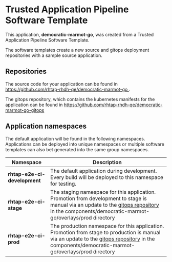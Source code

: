 # Trusted Application Pipeline Software Template

This application, **democratic-marmot-go**, was created from a Trusted Application Pipeline Software Template.

The software templates create a new source and gitops deployment repositories with a sample source application. 

## Repositories

The source code for your application can be found in [https://github.com/rhtap-rhdh-qe/democratic-marmot-go ](https://github.com/rhtap-rhdh-qe/democratic-marmot-go ).
 
The gitops repository, which contains the kubernetes manifests for the application can be found in 
[https://github.com/rhtap-rhdh-qe/democratic-marmot-go-gitops ](https://github.com/rhtap-rhdh-qe/democratic-marmot-go-gitops ) 

## Application namespaces 

The default application will be found in the following namespaces. Applications can be deployed into unique namespaces or multiple software templates can also bet generated into the same group namespaces.  

|  Namespace   |  Description   |  
| -------- | -------- |   
| **rhtap-e2e-ci-development** | The default application during development. Every build will be deployed to this namespace for testing. | 
| **rhtap-e2e-ci-stage** | The staging namespace for this application. Promotion from development to stage is manual via an update to the [gitops repository](https://github.com/rhtap-rhdh-qe/democratic-marmot-go-gitops ) in the components/democratic-marmot-go/overlays/prod directory |  
| **rhtap-e2e-ci-prod** | The production namespace for this application. Promotion from stage to production is manual via an update to the [gitops repository](https://github.com/rhtap-rhdh-qe/democratic-marmot-go-gitops ) in the components/democratic-marmot-go/overlays/prod directory | 